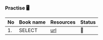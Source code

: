### Practise 🖥️

| No | Book name | Resources                                                                                                   | Status |
|----|-----------|-------------------------------------------------------------------------------------------------------------|--------|
| 1. | SELECT    | [url](https://github.com/Urunov/Interview-Preparation-WAY/tree/master/Books/Database/SQL%20Practise/Select) | 📘     |